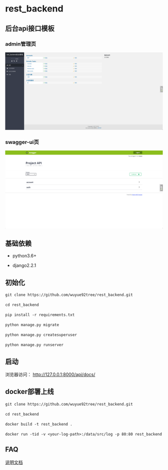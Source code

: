 # rest_backend

## 后台api接口模板

### admin管理页
![admin](./media/admin.png)


### swagger-ui页
![swagger](./media/swagger.png)

## 基础依赖

- python3.6+

- django2.2.1

## 初始化

```
git clone https://github.com/wuyue92tree/rest_backend.git

cd rest_backend

pip install -r requirements.txt

python manage.py migrate

python manage.py createsuperuser

python manage.py runserver
```

## 启动

浏览器访问： http://127.0.0.1:8000/api/docs/


## docker部署上线

```
git clone https://github.com/wuyue92tree/rest_backend.git

cd rest_backend

docker build -t rest_backend .

docker run -tid -v <your-log-path>:/data/src/log -p 80:80 rest_backend
```


## FAQ

[说明文档](http://wuyue92tree.antio.top/opensource/rest_backend.html#FAQ)
